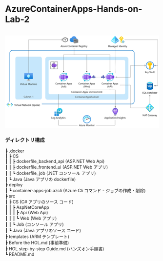 # AzureContainerApps-Hands-on-Lab-2

<br />

<img src="images/mcw-workshop-q4.png" />

<br />

### ディレクトリ構成
┣ .docker  
┃   ┣ CS  
┃   ┃   ┣ dockerfile_backend_api (ASP.NET Web Api)  
┃   ┃   ┣ dockerfile_frontend_ui (ASP.NET Web アプリ)  
┃   ┃   ┗ dockerfile_job (.NET コンソール アプリ)  
┃   ┗ Java (Java アプリの dockerfile)  
┣ deploy  
┃   ┗ container-apps-job.azcli (Azure Cli コマンド - ジョブの作成・削除)  
┣ src  
┃   ┣ CS (C# アプリのソース コード)  
┃   ┃   ┣ AspNetCoreApp  
┃   ┃   ┃   ┣ Api (Web Api)  
┃   ┃   ┃   ┗ Web (Web アプリ)  
┃   ┃   ┗ Job (コンソール アプリ)  
┃   ┗ Java (Java アプリのソース コード)  
┣ templates (ARM テンプレート)  
┣ Before the HOL.md (事前準備)  
┣ HOL step-by-step Guide.md (ハンズオン手順書)  
┗ README.md  